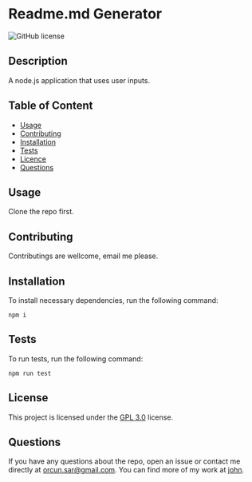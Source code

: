 

  # **Readme.md Generator**

  ![GitHub license](https://img.shields.io/badge/license-GPL3.0-blue.svg)
  
  ## Description 
  A node.js application that uses user inputs.

  ## Table of Content

  * [Usage](#usage)
  * [Contributing](#contributing)
  * [Installation](#installation)
  * [Tests](#tests)
  * [Licence](#license)
  * [Questions](#questions)

  ## Usage

  Clone the repo first.

  ## Contributing

  Contributings are wellcome, email me please.

  ## Installation

  To install necessary dependencies, run the following command:
  ```
  npm i
  ```
  ## Tests

  To run tests, run the following command:
  ```
  npm run test
  ```
  ## License

   This project is licensed under the [GPL 3.0](https://choosealicense.com/licenses/gpl-3.0/) license. 

  ## Questions

  If you have any questions about the repo, open an issue or contact me directly at orcun.sar@gmail.com. You can find more of my work at [john](https://github.com/john/).


